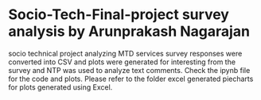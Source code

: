 # Socio-Tech-Final-project survey analysis by Arunprakash Nagarajan
socio technical project analyzing MTD services survey responses were converted into CSV and plots were generated for interesting from the 
survey and NTP was used to analyze text comments. 
Check the ipynb file for the code and plots. 
Please refer to the folder excel generated piecharts for plots generated using Excel.
